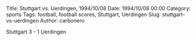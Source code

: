 Title: Stuttgart vs. Uerdingen, 1994/10/08
Date: 1994/10/08 00:00
Category: sports
Tags: football, football scores, Stuttgart, Uerdingen
Slug: stuttgart-vs-uerdingen
Author: carbonero


Stuttgart 3 - 1 Uerdingen

